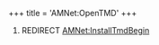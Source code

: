 +++
title = 'AMNet:OpenTMD'
+++

1.  REDIRECT [AMNet:InstallTmdBegin](AMNet:InstallTmdBegin "wikilink")